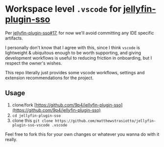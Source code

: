 # Workspace level `.vscode` for [jellyfin-plugin-sso](https://github.com/9p4/jellyfin-plugin-sso)

Per [jellyfin-plugin-sso#17](https://github.com/9p4/jellyfin-plugin-sso/issues/17), for now we'll avoid committing
any IDE specific artifacts.

I personally don't know that I agree with this, since I think `vscode` is lightweight & ubiquitous enough to be worth
supporting, and giving development workflows is useful to reducing friction in onboarding, but I respect the owner's wishes.

This repo literally just provides some vscode workflows, settings and extension recommendations for the project.

## Usage

1. clone/fork [https://github.com/9p4/jellyfin-plugin-sso](https://github.com/9p4/jellyfin-plugin-sso)
2. `cd jellyfin-plugin-sso`
3. clone this `git clone https://github.com/matthewstrasiotto/jellyfin-plugin-sso-vscode .vscode`

Feel free to fork this for your own changes or whatever you wanna do with it really.
